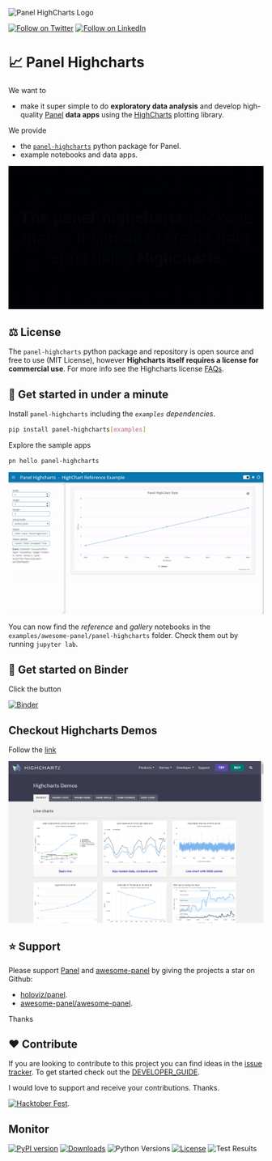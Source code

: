 ![Panel HighCharts Logo](https://raw.githubusercontent.com/MarcSkovMadsen/panel-highcharts/main/assets/images/panel-highcharts-logo.png)

[![Follow on Twitter](https://img.shields.io/twitter/follow/MarcSkovMadsen.svg?style=social)](https://twitter.com/MarcSkovMadsen)
[![Follow on LinkedIn](https://img.shields.io/badge/linked-in-blue)](https://www.linkedin.com/in/marcskovmadsen)

# 📈 Panel Highcharts

We want to

- make it super simple to do **exploratory data analysis** and develop high-quality
[Panel](https://awesome-panel.org) **data apps** using the [HighCharts](https://www.highcharts.com/) plotting library.

We provide

- the [`panel-highcharts`](https://pypi.org/project/panel-highcharts/) python package for Panel.
- example notebooks and data apps.

![Panel HighCharts Intro](https://raw.githubusercontent.com/MarcSkovMadsen/panel-highcharts/main/assets/videos/panel-highcharts-intro.gif)

## ⚖️ License

The `panel-highcharts` python package and repository is open source and free to use (MIT License), however **Highcharts itself requires a license for commercial use**. For more info see the Highcharts license [FAQs](https://shop.highsoft.com/faq).

## 🚀 Get started in under a minute

Install `panel-highcharts` including the *`examples` dependencies*.

```bash
pip install panel-highcharts[examples]
```

Explore the sample apps

```bash
pn hello panel-highcharts
```

![Panel HighCharts Intro](https://raw.githubusercontent.com/MarcSkovMadsen/panel-highcharts/main/assets/videos/pn-hello-panel-highcharts.gif)

You can now find the *reference* and *gallery* notebooks in the `examples/awesome-panel/panel-highcharts` folder. Check them out by running `jupyter lab`.

## 📒 Get started on Binder

Click the button

[![Binder](https://mybinder.org/badge_logo.svg)](https://mybinder.org/v2/gh/awesome-panel/panel-highcharts/HEAD)

## Checkout Highcharts Demos

Follow the [link](https://www.highcharts.com/demo)

[![Highcharts Gallery](https://raw.githubusercontent.com/MarcSkovMadsen/panel-highcharts/main/assets/images/highcharts-gallery.png)](https://www.highcharts.com/demo)

## ⭐ Support

Please support [Panel](https://panel.holoviz.org) and
[awesome-panel](https://awesome-panel.org) by giving the projects a star on Github:

- [holoviz/panel](https://github.com/holoviz/panel).
- [awesome-panel/awesome-panel](https://github.com/awesome-panel/awesome-panel).

Thanks

## ❤️ Contribute

If you are looking to contribute to this project you can find ideas in the [issue tracker](https://github.com/awesome-panel/panel-highcharts/issues). To get started check out the [DEVELOPER_GUIDE](DEVELOPER_GUIDE.md).

I would love to support and receive your contributions. Thanks.

[![Hacktober Fest](https://github.blog/wp-content/uploads/2022/10/hacktoberfestbanner.jpeg?fit=1200%2C630)](https://github.com/awesome-panel/awesome-panel-cli/issues).

## Monitor

[![PyPI version](https://badge.fury.io/py/panel-highcharts.svg)](https://pypi.org/project/panel-highcharts/)
[![Downloads](https://pepy.tech/badge/panel-highcharts/month)](https://pepy.tech/project/panel-highcharts)
![Python Versions](https://img.shields.io/badge/python-3.7%20%7C%203.8%20%7C%203.9%20%7C%203.10-blue)
[![License](https://img.shields.io/badge/License-MIT%202.0-blue.svg)](https://opensource.org/licenses/MIT)
![Test Results](https://github.com/awesome-panel/panel-highcharts/actions/workflows/tests.yaml/badge.svg?branch=main)
